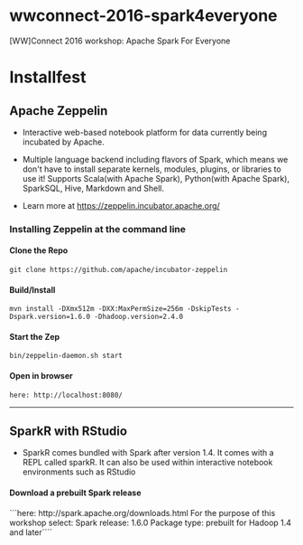 # wwconnect-2016-spark4everyone
[WW]Connect 2016 workshop: Apache Spark For Everyone

<h1>Installfest</h1>

<h2>Apache Zeppelin</h2>


* Interactive web-based notebook platform for data currently being incubated by Apache. 

* Multiple language backend including flavors of Spark, which means we don't have to install separate kernels, modules, plugins, or libraries to use it! Supports Scala(with Apache Spark), Python(with Apache Spark), SparkSQL, Hive, Markdown and Shell.

* Learn more at https://zeppelin.incubator.apache.org/

<h3>Installing Zeppelin at the command line</h3>

<h4>Clone the Repo</h4>

```git clone https://github.com/apache/incubator-zeppelin```

<h4>Build/Install</h4>

```mvn install -DXmx512m -DXX:MaxPermSize=256m -DskipTests -Dspark.version=1.6.0 -Dhadoop.version=2.4.0```

<h4>Start the Zep</h4>

```bin/zeppelin-daemon.sh start```

<h4>Open in browser</h4>

```here: http://localhost:8080/```

-----

<h2>SparkR with RStudio</h2>

* SparkR comes bundled with Spark after version 1.4. It comes with a REPL called sparkR. It can also be used within interactive notebook environments such as RStudio

<h4>Download a prebuilt Spark release</h4>
```here: http://spark.apache.org/downloads.html
	For the purpose of this workshop select:
	Spark release: 1.6.0
	Package type: prebuilt for Hadoop 1.4 and later````


